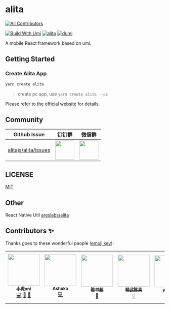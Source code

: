 # alita
<!-- ALL-CONTRIBUTORS-BADGE:START - Do not remove or modify this section -->
[![All Contributors](https://img.shields.io/badge/all_contributors-6-orange.svg?style=flat-square)](#contributors-)
<!-- ALL-CONTRIBUTORS-BADGE:END -->

[![Build With Umi](https://img.shields.io/badge/build%20with-umi-028fe4.svg?style=flat-square)](http://umijs.org/) <a href="https://alitajs.com"><img src="https://img.shields.io/badge/alitajs-alita-blue.svg" alt="alita" /></a>
[![dumi](https://img.shields.io/badge/docs%20by-dumi-blue)](https://github.com/umijs/dumi)

A mobile React framework based on umi.

## Getting Started

### Create Alita App

```bash
yarn create alita
```

> create pc app, use `yarn create alita --pc`

Please refer to [the official website](https://alitajs.com) for details.

## Community

| Github Issue | 钉钉群 | 微信群 |
| --- | --- | --- |
| [alitajs/alita/issues](https://github.com/alitajs/alita/issues) | <img src="./public/dingding.png" width="60" /> | <img src="./public/wechat.png" width="60" /> |

## LICENSE

[MIT](https://github.com/alitajs/alita/blob/master/LICENSE)

## Other

React Native Util [areslabs/alita](https://github.com/areslabs/alita)

## Contributors ✨

Thanks goes to these wonderful people ([emoji key](https://allcontributors.org/docs/en/emoji-key)):

<!-- ALL-CONTRIBUTORS-LIST:START - Do not remove or modify this section -->
<!-- prettier-ignore-start -->
<!-- markdownlint-disable -->
<table>
  <tr>
    <td align="center"><a href="https://paypal.me/xiaohuoni?locale.x=zh_XC"><img src="https://avatars.githubusercontent.com/u/11746742?v=4?s=100" width="100px;" alt=""/><br /><sub><b>小虎oni</b></sub></a><br /><a href="https://github.com/alitajs/alita/commits?author=xiaohuoni" title="Code">💻</a> <a href="https://github.com/alitajs/alita/commits?author=xiaohuoni" title="Documentation">📖</a> <a href="#design-xiaohuoni" title="Design">🎨</a></td>
    <td align="center"><a href="https://falcon11.github.io/"><img src="https://avatars.githubusercontent.com/u/5813440?v=4?s=100" width="100px;" alt=""/><br /><sub><b>Ashoka</b></sub></a><br /><a href="https://github.com/alitajs/alita/commits?author=falcon11" title="Code">💻</a></td>
    <td align="center"><a href="https://github.com/hang1017"><img src="https://avatars.githubusercontent.com/u/48704410?v=4?s=100" width="100px;" alt=""/><br /><sub><b>陈书航</b></sub></a><br /><a href="#plugin-hang1017" title="Plugin/utility libraries">🔌</a></td>
    <td align="center"><a href="https://github.com/chenguzhen87"><img src="https://avatars.githubusercontent.com/u/28331609?v=4?s=100" width="100px;" alt=""/><br /><sub><b>精武陈真</b></sub></a><br /><a href="#example-chenguzhen87" title="Examples">💡</a></td>
    <td align="center"><a href="https://github.com/zengyuhang"><img src="https://avatars.githubusercontent.com/u/4786840?v=4?s=100" width="100px;" alt=""/><br /><sub><b>yuhang</b></sub></a><br /><a href="#plugin-zengyuhang" title="Plugin/utility libraries">🔌</a></td>
    <td align="center"><a href="https://sorrycc.com/"><img src="https://avatars.githubusercontent.com/u/35128?v=4?s=100" width="100px;" alt=""/><br /><sub><b>chencheng (云谦)</b></sub></a><br /><a href="#design-sorrycc" title="Design">🎨</a></td>
  </tr>
</table>

<!-- markdownlint-restore -->
<!-- prettier-ignore-end -->

<!-- ALL-CONTRIBUTORS-LIST:END -->
